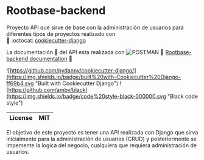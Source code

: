 # Rootbase-backend

Proyecto API que sirve de base con la administración de usuarios para diferentes tipos de proyectos realizado con   
:link: :octocat: [cookiecutter-django](https://github.com/pydanny/cookiecutter-django)

La documentación :notebook: del API esta realizada con ![POSTMAN](https://github.com/postmanlabs/postman-docs/blob/develop/src/images/favicon.png) :link: [Rootbase-backend documentation](https://documenter.getpostman.com/view/8810189/TVCh1Tmu) :notebook:

![https://github.com/pydanny/cookiecutter-django/](https://img.shields.io/badge/built%20with-Cookiecutter%20Django-ff69b4.svg "Built with Cookiecutter Django")
![https://github.com/ambv/black](https://img.shields.io/badge/code%20style-black-000000.svg "Black code style")

|   	License|   	MIT|
|---	|---	|

El objetivo de este proyecto es tener una API realizada con Django que sirva inicialmente para la administración de usuarios (CRUD) y posteriormente se impemente la logica del negocio, cualquiera que requiera administración de usuarios. 

































































































